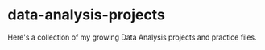 # data-analysis-projects
Here's a collection of my growing Data Analysis projects and practice files.
